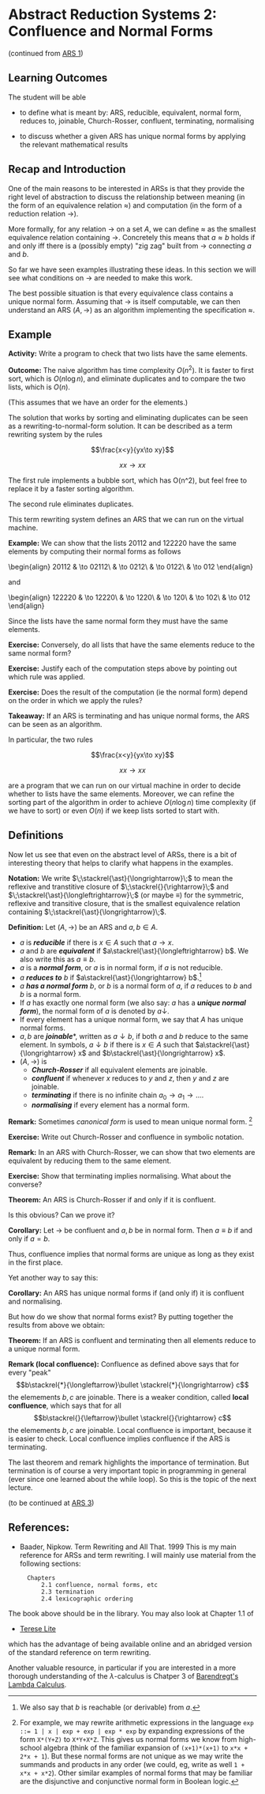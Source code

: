 # Abstract Reduction Systems 2: Confluence and Normal Forms 

(continued from [ARS 1](https://hackmd.io/@m5rnD-8SSPuuSHTKgXvMjg/r1D5VMedS))

## Learning Outcomes

The student will be able 

- to define what is meant by: ARS, reducible, equivalent, normal form, reduces to, joinable, Church-Rosser, confluent, terminating, normalising

- to discuss whether a given ARS has unique normal forms by applying the relevant mathematical results

## Recap and Introduction

One of the main reasons to be interested in ARSs is that they provide the right level of abstraction to discuss the relationship between meaning (in the form of an equivalence relation $\approx$) and computation (in the form of a reduction relation $\to$). 

More formally, for any relation $\to$ on a set $A$, we can define $\approx$ as the smallest equivalence relation containing $\to$. Concretely this means that $a\approx b$ holds if and only iff there is a (possibly empty) "zig zag" built from $\to$ connecting $a$ and $b$.

So far we have seen examples illustrating these ideas. In this section we will see what conditions on $\to$ are needed to make this work. 

The best possible situation is that every equivalence class contains a unique normal form. Assuming that $\to$ is itself computable, we can then understand an ARS $(A,\to)$ as an algorithm implementing the specification $\approx$.

## Example

**Activity:** Write a program to check that two lists have the same elements. 

**Outcome:** The naive algorithm has time complexity $O(n^2)$. It is faster to first sort, which is $O(n\log n)$, and eliminate duplicates and to compare the two lists, which is $O(n)$. 

(This assumes that we have an order for the elements.)

The solution that works by sorting and eliminating duplicates can be seen as a rewriting-to-normal-form solution. It can be described as a term rewriting system by the rules

$$\frac{x<y}{yx\to xy}$$

$$xx\to xx$$

The first rule implements a bubble sort, which has O(n^2), but feel free to replace it by a faster sorting algorithm.

The second rule eliminates duplicates.

This term rewriting system defines an ARS that we can run on the virtual machine. 


**Example:** We can show that the lists 20112 and 122220 have the same elements by computing their normal forms as follows

\begin{align}
20112 & \to 02112\\
& \to 0212\\
& \to 0122\\
& \to 012
\end{align}

and

\begin{align}
122220 & \to 12220\\
 & \to 1220\\
 & \to 120\\
 & \to 102\\
 & \to 012
\end{align}

Since the lists have the same normal form they must have the same elements.

**Exercise:** Conversely, do all lists that have the same elements reduce to the same normal form?

**Exercise:** Justify each of the computation steps above by pointing out which rule was applied.


**Exercise:** Does the result of the computation (ie the normal form) depend on the order in which we apply the rules?

**Takeaway:** If an ARS is terminating and has unique normal forms, the ARS can be seen as an algorithm.

In particular, the two rules

$$\frac{x<y}{yx\to xy}$$

$$xx\to xx$$

are a program that we can run on our virtual machine in order to decide whether to lists have the same elements. Moreover, we can refine the sorting part of the algorithm in order to achieve $O(n\log n)$ time complexity (if we have to sort) or even $O(n)$ if we keep lists sorted to start with.

## Definitions

Now let us see that even on the abstract level of ARSs, there is a bit of interesting theory that helps to clarify what happens in the examples. 

**Notation:**
We write $\;\stackrel{\ast}{\longrightarrow}\;$ to mean the reflexive and transtitive closure of $\;\stackrel{}{\rightarrow}\;$ and $\;\stackrel{\ast}{\longleftrightarrow}\;$ (or maybe $\equiv$) for the symmetric, reflexive and transitive closure, that is the smallest equivalence relation containing $\;\stackrel{\ast}{\longrightarrow}\;$. 

**Definition:** Let $(A,\to)$ be an ARS and $a,b\in A$.
- $a$ is ***reducible*** if there is $x\in A$ such that $a\to x$.
- $a$ and $b$ are ***equivalent*** if $a\stackrel{\ast}{\longleftrightarrow} b$. We also write this as $a\equiv b$.
- $a$ is a ***normal form***, or $a$ is in normal form, if $a$ is not reducible. 
- $a$ ***reduces to*** $b$ if $a\stackrel{\ast}{\longrightarrow} b$.[^reduces]
- $a$ ***has a normal form*** $b$, or $b$ is a normal form of $a$, if $a$ reduces to $b$ and $b$ is a normal form.
- If $a$ has exactly one normal form (we also say: $a$ has a ***unique normal form***), the normal form of $a$ is denoted by $a{\downarrow}$.
- If every element has a unique normal form, we say that $A$ has unique normal forms.
- $a,b$ are ***joinable****, written as $a\downarrow b$, if both $a$ and $b$ reduce to the same element. In symbols, $a\downarrow b$ if there is $x\in A$ such that $a\stackrel{\ast}{\longrightarrow} x$ and $b\stackrel{\ast}{\longrightarrow} x$.
- $(A,\to)$ is 
  - ***Church-Rosser*** if all equivalent elements are joinable. 
  - ***confluent*** if whenever $x$ reduces to $y$ and $z$, then $y$ and $z$ are joinable.
  - ***terminating*** if there is no infinite chain $a_0\to a_1\to\ldots$.
  - ***normalising*** if every element has a normal form.

**Remark:** Sometimes *canonical form* is used to mean unique normal form. [^canonicalform]

**Exercise:** Write out Church-Rosser and confluence in symbolic notation.

**Remark:** In an ARS with Church-Rosser, we can show that two elements are equivalent by reducing them to the same element.


**Exercise:** Show that terminating implies normalising. What about the converse?

**Theorem:** An ARS is Church-Rosser if and only if it is confluent.

Is this obvious? Can we prove it?

**Corollary:** Let $\to$ be confluent and $a,b$ be in normal form. Then $a \equiv b$ if and only if $a=b$.

Thus, confluence implies that normal forms are unique as long as they exist in the first place.

Yet another way to say this:

**Corollary:** An ARS has unique normal forms if (and only if) it is confluent and normalising.

But how do we show that normal forms exist? By putting together the results from above we obtain:

**Theorem:** If an ARS is confluent and terminating then all elements reduce to a unique normal form.

**Remark (local confluence):** Confluence as defined above says that for every "peak" $$b\stackrel{*}{\longleftarrow}\bullet \stackrel{*}{\longrightarrow} c$$ the elemements $b,c$ are joinable. There is a weaker condition, called **local confluence**, which says that for all  $$b\stackrel{}{\leftarrow}\bullet \stackrel{}{\rightarrow} c$$ the elemements $b,c$ are joinable. Local confluence is important, because it is easier to check. Local confluence implies confluence if the ARS is terminating.

The last theorem and remark highlights the importance of termination. But termination is of course a very important topic in programming in general (ever since one learned about the while loop). So this is the topic of the next lecture.

(to be continued at [ARS 3](https://hackmd.io/JwKRqY1aSOa-bzxHnWZe0Q))

## References:
- Baader, Nipkow. Term Rewriting and All That. 1999
  This is my main reference for ARSs and term rewriting. I will mainly use material from the following sections:
        
        Chapters 
			2.1 confluence, normal forms, etc
			2.3 termination
			2.4 lexicographic ordering

The book above should be in the library. You may also look at Chapter 1.1 of 

- [Terese Lite](https://www.cs.vu.nl/~tcs/trs/tereselite06.pdf)

which has the advantage of being available online and an abridged version of the standard reference on term rewriting.

Another valuable resource, in particular if you are interested in a more thorough understanding of the $\lambda$-calculus is Chatper 3 of [Barendregt's Lambda Calculus](https://www.elsevier.com/books/the-lambda-calculus/barendregt/978-0-444-87508-2).

[^reduces]: We also say that $b$ is reachable (or derivable) from $a$.

[^canonicalform]: For example, we may rewrite arithmetic expressions in the language 
`exp ::= 1 | x | exp + exp | exp * exp` 
by expanding expressions of the form `X*(Y+Z)` to `X*Y+X*Z`. This gives us normal forms we know from high-school algebra (think of the familiar expansion of `(x+1)*(x+1)` to `x*x + 2*x + 1`). But these normal forms are not unique as we may write the summands and products in any order (we could, eg, write as well `1 + x*x + x*2`).
Other similar examples of normal forms that may be familiar are the disjunctive and conjunctive normal form in Boolean logic.
